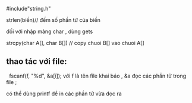 #include"string.h"

strlen(biến)// đếm số phần tử của biến

đối với nhập mảng char , dùng gets

 strcpy(char A[], char B[]) // copy chuoi B[] vao chuoi A[]

## thao tác với file:

  fscanf(f, "%d", &a[i]); với f là tên file khai báo , &a đọc các phần tử trong file ;
  
  có thể dùng printf để in các phần tử vừa đọc ra

